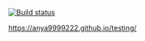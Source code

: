 [![Build status](https://ci.appveyor.com/api/projects/status/7uitkvnydtqu6lua?svg=true)](https://ci.appveyor.com/project/Anya9999222/testing)

https://anya9999222.github.io/testing/
